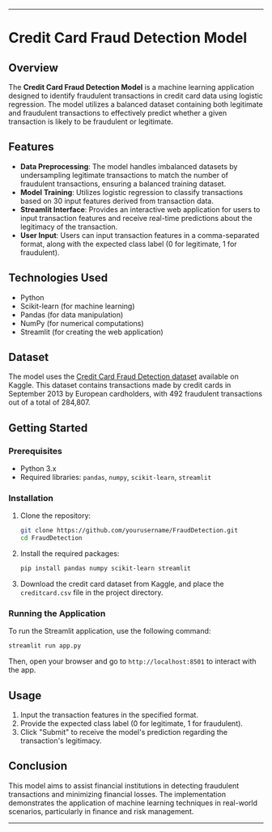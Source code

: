 

---

# Credit Card Fraud Detection Model

## Overview

The **Credit Card Fraud Detection Model** is a machine learning application designed to identify fraudulent transactions in credit card data using logistic regression. The model utilizes a balanced dataset containing both legitimate and fraudulent transactions to effectively predict whether a given transaction is likely to be fraudulent or legitimate.

## Features

- **Data Preprocessing**: The model handles imbalanced datasets by undersampling legitimate transactions to match the number of fraudulent transactions, ensuring a balanced training dataset.
- **Model Training**: Utilizes logistic regression to classify transactions based on 30 input features derived from transaction data.
- **Streamlit Interface**: Provides an interactive web application for users to input transaction features and receive real-time predictions about the legitimacy of the transaction.
- **User Input**: Users can input transaction features in a comma-separated format, along with the expected class label (0 for legitimate, 1 for fraudulent).

## Technologies Used

- Python
- Scikit-learn (for machine learning)
- Pandas (for data manipulation)
- NumPy (for numerical computations)
- Streamlit (for creating the web application)

## Dataset

The model uses the [Credit Card Fraud Detection dataset](https://www.kaggle.com/datasets/mlg-ulb/creditcardfraud/data) available on Kaggle. This dataset contains transactions made by credit cards in September 2013 by European cardholders, with 492 fraudulent transactions out of a total of 284,807.

## Getting Started

### Prerequisites

- Python 3.x
- Required libraries: `pandas`, `numpy`, `scikit-learn`, `streamlit`
  
### Installation

1. Clone the repository:
   ```bash
   git clone https://github.com/yourusername/FraudDetection.git
   cd FraudDetection
   ```

2. Install the required packages:
   ```bash
   pip install pandas numpy scikit-learn streamlit
   ```

3. Download the credit card dataset from Kaggle, and place the `creditcard.csv` file in the project directory.

### Running the Application

To run the Streamlit application, use the following command:
```bash
streamlit run app.py
```

Then, open your browser and go to `http://localhost:8501` to interact with the app.

## Usage

1. Input the transaction features in the specified format.
2. Provide the expected class label (0 for legitimate, 1 for fraudulent).
3. Click "Submit" to receive the model's prediction regarding the transaction's legitimacy.

## Conclusion

This model aims to assist financial institutions in detecting fraudulent transactions and minimizing financial losses. The implementation demonstrates the application of machine learning techniques in real-world scenarios, particularly in finance and risk management.

---

